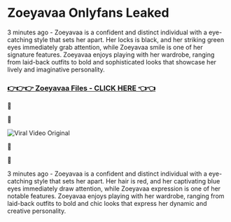 # Zoeyavaa Onlyfans Leaked

<p>3 minutes ago - Zoeyavaa is a confident and distinct individual with a eye-catching style that sets her apart. Her locks is black, and her striking green eyes immediately grab attention, while Zoeyavaa smile is one of her signature features. Zoeyavaa enjoys playing with her wardrobe, ranging from laid-back outfits to bold and sophisticated looks that showcase her lively and imaginative personality.</p><p>
<h3><a href="https://fansleaks.com-getfree.pro/zoeyavaa" rel="nofollow">👉👉👉 Zoeyavaa Files - CLICK HERE 👈👈</a></h3>
<p>🔻</p>
<p>🔻</p> <p>
<a href="https://fansleaks.com-getfree.pro/zoeyavaa" rel="nofollow"><img src="https://i.imgur.com/0ZbtXZ5.gif" alt="Viral Video Original" style="max-width: 100%; display: inline-block;" data-target="animated-image.originalImage"></a>
<p>🔻</p>
<p>🔻</p> <p>3 minutes ago - Zoeyavaa is a confident and distinct individual with a eye-catching style that sets her apart. Her hair is red, and her captivating blue eyes immediately draw attention, while Zoeyavaa expression is one of her notable features. Zoeyavaa enjoys playing with her wardrobe, ranging from laid-back outfits to bold and chic looks that express her dynamic and creative personality.</p>